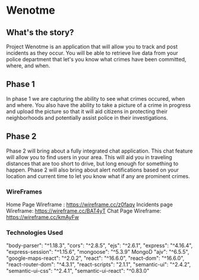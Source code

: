 # Wenotme

## What's the story?

Project Wenotme is an application that will allow you to track and post incidents as they occur. You will be able to retrieve live data from your police department that let's you know what crimes have been committed, where, and when. 

## Phase 1

In phase 1 we are capturing the ability to see what crimes occured, when and where. You also have the ability to take a picture of a crime in progress and upload the picture so that it will aid citizens in protecting their neighborhoods and potentially assist police in their investigations. 

## Phase 2

Phase 2 will bring about a fully integrated chat application. This chat feature will allow you to find users in your area. This will aid you in traveling distances that are too short to drive, but long enough for something to happen. Phase 2 will also bring about alert notifications based on your location and current time to let you know what if any are prominent crimes.

### WireFrames

Home Page Wireframe : https://wireframe.cc/z0faqy
Incidents page Wireframe: https://wireframe.cc/BAT4yT
Chat Page Wireframe: https://wireframe.cc/kmAyFw

### Technologies Used 

"body-parser": "^1.18.3",
    "cors": "^2.8.5",
    "ejs": "^2.6.1",
    "express": "^4.16.4",
    "express-session": "^1.15.6",
    "mongoose": "^5.3.9"
    MongoD
      "ajv": "^6.5.5",
    "google-maps-react": "^2.0.2",
    "react": "^16.6.0",
    "react-dom": "^16.6.0",
    "react-router-dom": "^4.3.1",
    "react-scripts": "2.1.1",
    "semantic-ui": "^2.4.2",
    "semantic-ui-css": "^2.4.1",
    "semantic-ui-react": "^0.83.0"